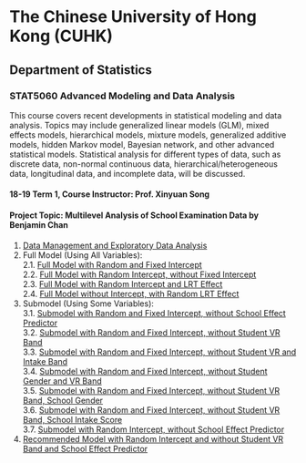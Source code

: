 # The Chinese University of Hong Kong (CUHK)
## Department of Statistics
### STAT5060 Advanced Modeling and Data Analysis
This course covers recent developments in statistical modeling and data analysis. Topics may include generalized linear models (GLM), mixed effects models, hierarchical models, mixture models, generalized additive models, hidden Markov model, Bayesian network, and other advanced statistical models. Statistical analysis for different types of data, such as discrete data, non-normal continuous data, hierarchical/heterogeneous data, longitudinal data, and incomplete data, will be discussed.

#### 18-19 Term 1, Course Instructor: Prof. Xinyuan Song
#### Project Topic: Multilevel Analysis of School Examination Data by Benjamin Chan
1. [Data Management and Exploratory Data Analysis](http://rpubs.com/Benjamin_Chan_Chun_Ho/STAT5060_Exploratory_Data_Analysis)
2. Full Model (Using All Variables): </br>
2.1. [Full Model with Random and Fixed Intercept](http://rpubs.com/Benjamin_Chan_Chun_Ho/STAT5060_Full_Model_2) </br>
2.2. [Full Model with Random Intercept, without Fixed Intercept](http://rpubs.com/Benjamin_Chan_Chun_Ho/Full_Model_3) </br>
2.3. [Full Model with Random Intercept and LRT Effect](http://rpubs.com/Benjamin_Chan_Chun_Ho/Full_Model_4) </br>
2.4. [Full Model without Intercept, with Random LRT Effect](http://rpubs.com/Benjamin_Chan_Chun_Ho/Full_Model_5)
3. Submodel (Using Some Variables): </br>
3.1. [Submodel with Random and Fixed Intercept, without School Effect Predictor](http://rpubs.com/Benjamin_Chan_Chun_Ho/Full_Model_6) </br>
3.2. [Submodel with Random and Fixed Intercept, without Student VR Band](http://rpubs.com/Benjamin_Chan_Chun_Ho/Full_Model_7) </br>
3.3. [Submodel with Random and Fixed Intercept, without Student VR and Intake Band](http://rpubs.com/Benjamin_Chan_Chun_Ho/Full_Model_8) </br>
3.4. [Submodel with Random and Fixed Intercept, without Student Gender and VR Band](http://rpubs.com/Benjamin_Chan_Chun_Ho/Full_Model_9) </br>
3.5. [Submodel with Random and Fixed Intercept, without Student VR Band, School Gender](http://rpubs.com/Benjamin_Chan_Chun_Ho/Full_Model_10) </br>
3.6. [Submodel with Random and Fixed Intercept, without Student VR Band, School Intake Score](http://rpubs.com/Benjamin_Chan_Chun_Ho/Full_Model_11) </br>
3.7. [Submodel with Random Intercept, without School Effect Predictor](http://rpubs.com/Benjamin_Chan_Chun_Ho/Full_Model_12) </br>
4. [Recommended Model with Random Intercept and without Student VR Band and School Effect Predictor](http://rpubs.com/Benjamin_Chan_Chun_Ho/Full_Model_13)
